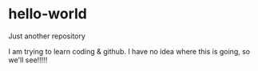 # hello-world
Just another repository

I am trying to learn coding & github.  I have no idea where this is going, so we'll see!!!!!

